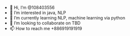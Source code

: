 - 👋 Hi, I’m @108403556
- 👀 I’m interested in java, NLP
- 🌱 I’m currently learning NLP, machine learning via python
- 💞️ I’m looking to collaborate on TBD
- 📫 How to reach me +886919191919

<!---
108403556/108403556 is a ✨ special ✨ repository because its `README.md` (this file) appears on your GitHub profile.
You can click the Preview link to take a look at your changes.
--->
